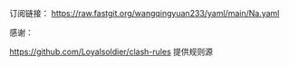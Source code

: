订阅链接：
https://raw.fastgit.org/wangqingyuan233/yaml/main/Na.yaml

感谢：

https://github.com/Loyalsoldier/clash-rules
提供规则源
